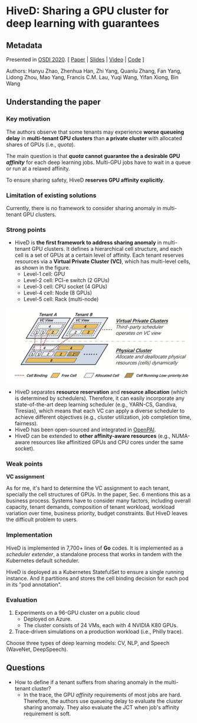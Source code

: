 # HiveD: Sharing a GPU cluster for deep learning with guarantees

## Metadata

Presented in [OSDI 2020](https://www.usenix.org/conference/osdi20/presentation/zhao-hanyu). \[ [Paper](https://www.usenix.org/system/files/osdi20-zhao\_hanyu.pdf) | [Slides](https://www.usenix.org/sites/default/files/conference/protected-files/osdi20\_slides\_zhao.pdf) | [Video](https://www.youtube.com/watch?v=WYGxAZHccts) | [Code](https://github.com/microsoft/hivedscheduler) ]

Authors: Hanyu Zhao, Zhenhua Han, Zhi Yang, Quanlu Zhang, Fan Yang, Lidong Zhou, Mao Yang, Francis C.M. Lau, Yuqi Wang, Yifan Xiong, Bin Wang

## Understanding the paper

### Key motivation

The authors observe that some tenants may experience **worse queueing delay** in **multi-tenant GPU clusters** than **a private cluster** with allocated shares of GPUs (i.e., _quota_).

The main question is that _**quota**_ **cannot guarantee the a desirable GPU** _**affinity**_ for each deep learning jobs. Multi-GPU jobs have to wait in a queue or run at a relaxed affinity.

To ensure sharing safety, HiveD **reserves GPU affinity explicitly**.

### Limitation of existing solutions

Currently, there is no framework to consider sharing anomaly in multi-tenant GPU clusters.

### Strong points

* HiveD is **the first framework to address sharing anomaly** in multi-tenant GPU clusters. It defines a hierarchical cell structure, and each cell is a set of GPUs at a certain level of affinity. Each tenant reserves resources via a **Virtual Private Cluster (VC)**, which has multi-level cells, as shown in the figure.
  * Level-1 cell: GPU
  * Level-2 cell: PCI-e switch (2 GPUs)
  * Level-3 cell: CPU socket (4 GPUs)
  * Level-4 cell: Node (8 GPUs)
  * Level-5 cell: Rack (multi-node)

![System architecture: a two-layer design](<../../../.gitbook/assets/hived-system-arch (1).png>)

* HiveD separates **resource reservation** and **resource allocation** (which is determined by schedulers). Therefore, it can easily incorporate any state-of-the-art deep learning scheduler (e.g., YARN-CS, Gandiva, Tiresias), which means that each VC can apply a diverse scheduler to achieve different objectives (e.g., cluster utilization, job completion time, fairness).
* HiveD has been open-sourced and integrated in [OpenPAI](https://github.com/microsoft/pai).
* HiveD can be extended to **other affinity-aware resources** (e.g., NUMA-aware resources like affinitized GPUs and CPU cores under the same socket).

### Weak points

**VC assignment**

As for me, it's hard to determine the VC assignment to each tenant, specially the cell structures of GPUs. In the paper, Sec. 6 mentions this as a business process. Systems have to consider many factors, including overall capacity, tenant demands, composition of tenant workload, workload variation over time, business priority, budget constraints. But HiveD leaves the difficult problem to users.

### Implementation

HiveD is implemented in 7,700+ lines of **Go** codes. It is implemented as a _scheduler extender_, a standalone process that works in tandem with the Kubernetes default scheduler.

HiveD is deployed as a Kubernetes StatefulSet to ensure a single running instance. And it partitions and stores the cell binding decision for each pod in its "pod annotation".

### Evaluation

1. Experiments on a 96-GPU cluster on a public cloud
   * Deployed on Azure.
   * The cluster consists of 24 VMs, each with 4 NVIDIA K80 GPUs.
2. Trace-driven simulations on a production workload (i.e., Philly trace).

Choose three types of deep learning models: CV, NLP, and Speech (WaveNet, DeepSpeech).

## Questions

* How to define if a tenant suffers from sharing anomaly in the multi-tenant cluster?
  * In the trace, the GPU _affinity_ requirements of most jobs are hard. Therefore, the authors use queueing delay to evaluate the cluster sharing anomaly. They also evaluate the JCT when job's affinity requirement is soft.

